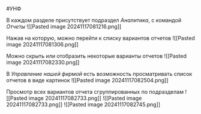 #УНФ 

В каждом разделе присутствует подраздел *Аналитика*, с командой *Отчеты*
![[Pasted image 20241117081216.png]]

Нажав на которую, можно перейти к списку вариантов отчетов
![[Pasted image 20241117081306.png]]

Можно скрыть или отобразить некоторые варианты отчетов
![[Pasted image 20241117082330.png]]

В *Управление нашей фирмой* есть возможность просматривать список отчетов в виде картинок
![[Pasted image 20241117082504.png]]

Просмотр всех вариантов отчета сгруппированных по подразделам
![[Pasted image 20241117082733.png]]
![[Pasted image 20241117082733.png]]
![[Pasted image 20241117082745.png]]
